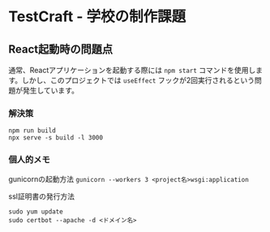 # TestCraft - 学校の制作課題

## React起動時の問題点

通常、Reactアプリケーションを起動する際には `npm start` コマンドを使用します。しかし、このプロジェクトでは `useEffect` フックが2回実行されるという問題が発生しています。

### 解決策

```
npm run build
npx serve -s build -l 3000
```

### 個人的メモ
gunicornの起動方法
`gunicorn --workers 3 <project名>wsgi:application`

ssl証明書の発行方法
```
sudo yum update
sudo certbot --apache -d <ドメイン名>
```